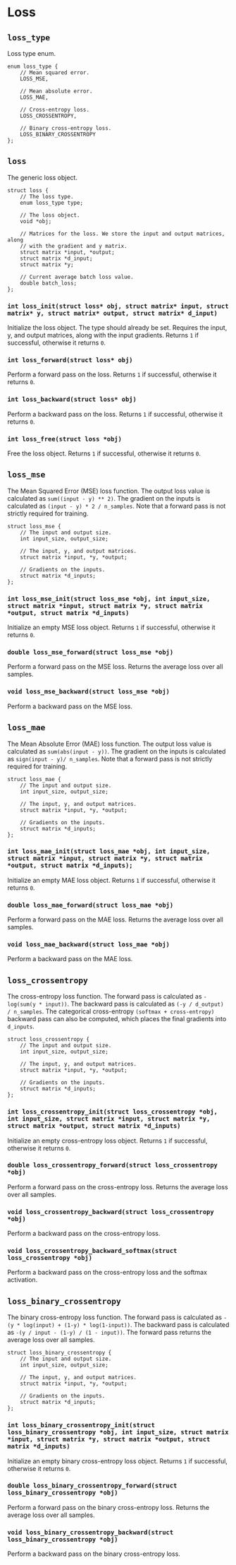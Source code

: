 # Loss

## `loss_type`

Loss type enum.

```
enum loss_type {
    // Mean squared error.
    LOSS_MSE,

    // Mean absolute error.
    LOSS_MAE,

    // Cross-entropy loss.
    LOSS_CROSSENTROPY,

    // Binary cross-entropy loss.
    LOSS_BINARY_CROSSENTROPY
};
```

## `loss`

The generic loss object.

```
struct loss {
    // The loss type.
    enum loss_type type;

    // The loss object.
    void *obj;

    // Matrices for the loss. We store the input and output matrices, along 
    // with the gradient and y matrix.
    struct matrix *input, *output;
    struct matrix *d_input;
    struct matrix *y;

    // Current average batch loss value.
    double batch_loss;
};
```

### `int loss_init(struct loss* obj, struct matrix* input, struct matrix* y, struct matrix* output, struct matrix* d_input)`

Initialize the loss object. The type should already be set. Requires the input, y, and output matrices, along with the input gradients. Returns `1` if successful, otherwise it returns `0`.

### `int loss_forward(struct loss* obj)`

Perform a forward pass on the loss. Returns `1` if successful, otherwise it returns `0`.

### `int loss_backward(struct loss* obj)`

Perform a backward pass on the loss. Returns `1` if successful, otherwise it returns `0`.

### `int loss_free(struct loss *obj)`

Free the loss object. Returns `1` if successful, otherwise it returns `0`.

## `loss_mse`

The Mean Squared Error (MSE) loss function. The output loss value is calculated as `sum((input - y) ** 2)`. The gradient on the inputs is calculated as `(input - y) * 2 / n_samples`. Note that a forward pass is not strictly required for training.

```
struct loss_mse {
    // The input and output size.
    int input_size, output_size;

    // The input, y, and output matrices.
    struct matrix *input, *y, *output;

    // Gradients on the inputs.
    struct matrix *d_inputs;
};
```

### `int loss_mse_init(struct loss_mse *obj, int input_size, struct matrix *input, struct matrix *y, struct matrix *output, struct matrix *d_inputs)`

Initialize an empty MSE loss object. Returns `1` if successful, otherwise it returns `0`.

### `double loss_mse_forward(struct loss_mse *obj)`

Perform a forward pass on the MSE loss. Returns the average loss over all samples.

### `void loss_mse_backward(struct loss_mse *obj)`

Perform a backward pass on the MSE loss.

## `loss_mae`

The Mean Absolute Error (MAE) loss function. The output loss value is calculated as `sum(abs(input - y))`. The gradient on the inputs is calculated as `sign(input - y)/ n_samples`. Note that a forward pass is not strictly required for training.

```
struct loss_mae {
    // The input and output size.
    int input_size, output_size;

    // The input, y, and output matrices.
    struct matrix *input, *y, *output;

    // Gradients on the inputs.
    struct matrix *d_inputs;
};
```

### `int loss_mae_init(struct loss_mae *obj, int input_size, struct matrix *input, struct matrix *y, struct matrix *output, struct matrix *d_inputs);`

Initialize an empty MAE loss object. Returns `1` if successful, otherwise it returns `0`.

### `double loss_mae_forward(struct loss_mae *obj)`

Perform a forward pass on the MAE loss. Returns the average loss over all samples.

### `void loss_mae_backward(struct loss_mae *obj)`

Perform a backward pass on the MAE loss.

## `loss_crossentropy`

The cross-entropy loss function. The forward pass is calculated as `-log(sum(y * input))`. The backward pass is calculated as `(-y / d_output) / n_samples`. The categorical cross-entropy `(softmax + cross-entropy)` backward pass can also be computed, which places the final gradients into `d_inputs`.

```
struct loss_crossentropy {
    // The input and output size.
    int input_size, output_size;

    // The input, y, and output matrices.
    struct matrix *input, *y, *output;

    // Gradients on the inputs.
    struct matrix *d_inputs;
};
```

### `int loss_crossentropy_init(struct loss_crossentropy *obj, int input_size, struct matrix *input, struct matrix *y, struct matrix *output, struct matrix *d_inputs)`

Initialize an empty cross-entropy loss object. Returns `1` if successful, otherwise it returns `0`.

### `double loss_crossentropy_forward(struct loss_crossentropy *obj)`

Perform a forward pass on the cross-entropy loss. Returns the average loss over all samples.

### `void loss_crossentropy_backward(struct loss_crossentropy *obj)`

Perform a backward pass on the cross-entropy loss.

### `void loss_crossentropy_backward_softmax(struct loss_crossentropy *obj)`

Perform a backward pass on the cross-entropy loss and the softmax activation.

## `loss_binary_crossentropy`

The binary cross-entropy loss function. The forward pass is calculated as `-(y * log(input) + (1-y) * log(1-input))`. The backward pass is calculated as `-(y / input - (1-y) / (1 - input))`. The forward pass returns the average loss over all samples.

```
struct loss_binary_crossentropy {
    // The input and output size.
    int input_size, output_size;

    // The input, y, and output matrices.
    struct matrix *input, *y, *output;

    // Gradients on the inputs.
    struct matrix *d_inputs;
};
```

### `int loss_binary_crossentropy_init(struct loss_binary_crossentropy *obj, int input_size, struct matrix *input, struct matrix *y, struct matrix *output, struct matrix *d_inputs)`

Initialize an empty binary cross-entropy loss object. Returns `1` if successful, otherwise it returns `0`.

### `double loss_binary_crossentropy_forward(struct loss_binary_crossentropy *obj)`

Perform a forward pass on the binary cross-entropy loss. Returns the average loss over all samples.

### `void loss_binary_crossentropy_backward(struct loss_binary_crossentropy *obj)`

Perform a backward pass on the binary cross-entropy loss.

